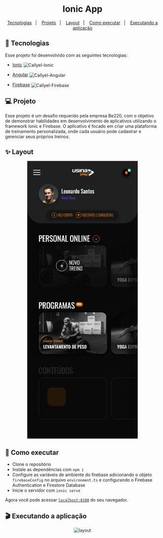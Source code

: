 ﻿<h1 align="center">
  Ionic App
</h1>

<p align="center">
  <a href="#-tecnologias">Tecnologias</a>&nbsp;&nbsp;&nbsp;|&nbsp;&nbsp;&nbsp;
  <a href="#-projeto">Projeto</a>&nbsp;&nbsp;&nbsp;|&nbsp;&nbsp;&nbsp;
  <a href="#-layout">Layout</a>&nbsp;&nbsp;&nbsp;|&nbsp;&nbsp;&nbsp;
  <a href="#-como-executar">Como executar</a>&nbsp;&nbsp;&nbsp;|&nbsp;&nbsp;&nbsp;
  <a href="#-executando-a-aplicação">Executando a aplicação</a>
</p>

## 🚀 Tecnologias

Esse projeto foi desenvolvido com as seguintes tecnologias:

- [Ionic](https://ionicframework.com/)    <img align="center" alt="Callyel-Ionic" height="30" width="40" src="https://cdn.jsdelivr.net/gh/devicons/devicon@latest/icons/ionic/ionic-original.svg">
  
- [Angular](https://angular.dev/)    <img align="center" alt="Callyel-Angular" height="30" width="40" src="https://cdn.jsdelivr.net/gh/devicons/devicon@latest/icons/angular/angular-original.svg">

- [Firebase](https://firebase.google.com/)    <img align="center" alt="Callyel-Firebase" height="30" width="40" src="https://cdn.jsdelivr.net/gh/devicons/devicon@latest/icons/firebase/firebase-original.svg">


## 💻 Projeto

Esse projeto é um desafio requerido pela empresa Be220, com o objetivo de demonstrar habilidades em desenvolvimento de aplicativos utilizando o framework Ionic e Firebase. O aplicativo é focado em criar uma plataforma de treinamento personalizada, onde cada usuário pode cadastrar e gerenciar seus próprios treinos.

## ✨ Layout

<p align="center">
  <img alt="layout" src="./github/assets/Tela_inicial_01.png">
</p>

## 🔖 Como executar

- Clone o repositório
- Instale as dependências com `npm i`
- Configure as variáveis de ambiente do firebase adicionando o objeto `firebaseConfig` no arquivo `environment.ts` e configurando o Firebase Authentication e Firestore Database
- Inicie o servidor com `ionic serve`

Agora você pode acessar [`localhost:8100`](http://localhost:8100) do seu navegador.

## 🎬 Executando a aplicação

<p align="center">
  <img alt="layout" src="./github/assets/animation.gif">
</p>
